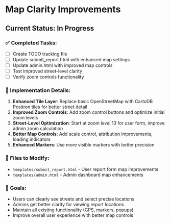 # Map Clarity Improvements

## Current Status: In Progress

### ✅ Completed Tasks:
- [ ] Create TODO tracking file
- [ ] Update submit_report.html with enhanced map settings
- [ ] Update admin.html with improved map controls
- [ ] Test improved street-level clarity
- [ ] Verify zoom controls functionality

### 🔧 Implementation Details:
1. **Enhanced Tile Layer**: Replace basic OpenStreetMap with CartoDB Positron tiles for better street detail
2. **Improved Zoom Controls**: Add zoom control buttons and optimize initial zoom levels
3. **Street-Level Optimization**: Start at zoom level 13 for user form, improve admin zoom calculation
4. **Better Map Controls**: Add scale control, attribution improvements, loading indicators
5. **Enhanced Markers**: Use more visible markers with better precision

### 📝 Files to Modify:
- `templates/submit_report.html` - User report form map improvements
- `templates/admin.html` - Admin dashboard map enhancements

### 🎯 Goals:
- Users can clearly see streets and select precise locations
- Admins get better clarity for viewing report locations
- Maintain all existing functionality (GPS, markers, popups)
- Improve overall user experience with better map controls
